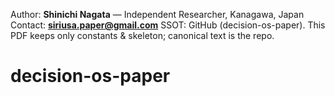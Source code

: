 Author: **Shinichi Nagata** — Independent Researcher, Kanagawa, Japan  
Contact: **siriusa.paper@gmail.com**
SSOT: GitHub (decision-os-paper). This PDF keeps only constants & skeleton; canonical text is the repo.

# decision-os-paper
